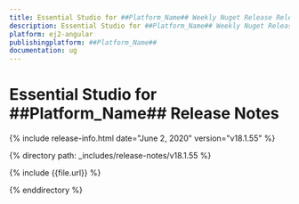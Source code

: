 ```yaml
---
title: Essential Studio for ##Platform_Name## Weekly Nuget Release Release Notes  
description: Essential Studio for ##Platform_Name## Weekly Nuget Release Release Notes  
platform: ej2-angular
publishingplatform: ##Platform_Name##
documentation: ug
---
```


# Essential Studio for  ##Platform_Name##  Release Notes  

{% include release-info.html date="June 2, 2020"   version="v18.1.55"  %} 

{% directory path: _includes/release-notes/v18.1.55 %}

{% include {{file.url}} %}

{% enddirectory %}
